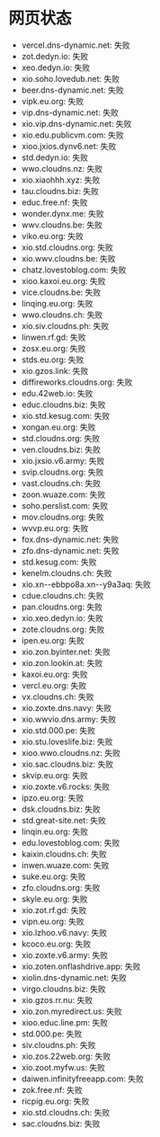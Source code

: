 # 网页状态
- vercel.dns-dynamic.net: 失败
- zot.dedyn.io: 失败
- xeo.dedyn.io: 失败
- xio.soho.lovedub.net: 失败
- beer.dns-dynamic.net: 失败
- vipk.eu.org: 失败
- vip.dns-dynamic.net: 失败
- xio.vip.dns-dynamic.net: 失败
- xio.edu.publicvm.com: 失败
- xioo.jxios.dynv6.net: 失败
- std.dedyn.io: 失败
- wwo.cloudns.nz: 失败
- xio.xiaohhh.xyz: 失败
- tau.cloudns.biz: 失败
- educ.free.nf: 失败
- wonder.dynx.me: 失败
- wwv.cloudns.be: 失败
- viko.eu.org: 失败
- xio.std.cloudns.org: 失败
- xio.wwv.cloudns.be: 失败
- chatz.lovestoblog.com: 失败
- xioo.kaxoi.eu.org: 失败
- vice.cloudns.be: 失败
- linqing.eu.org: 失败
- wwo.cloudns.ch: 失败
- xio.siv.cloudns.ph: 失败
- linwen.rf.gd: 失败
- zosx.eu.org: 失败
- stds.eu.org: 失败
- xio.gzos.link: 失败
- diffireworks.cloudns.org: 失败
- edu.42web.io: 失败
- educ.cloudns.biz: 失败
- xio.std.kesug.com: 失败
- xongan.eu.org: 失败
- std.cloudns.org: 失败
- ven.cloudns.biz: 失败
- xio.jxsio.v6.army: 失败
- svip.cloudns.org: 失败
- vast.cloudns.ch: 失败
- zoon.wuaze.com: 失败
- soho.perslist.com: 失败
- mov.cloudns.org: 失败
- wvvp.eu.org: 失败
- fox.dns-dynamic.net: 失败
- zfo.dns-dynamic.net: 失败
- std.kesug.com: 失败
- kenelm.cloudns.ch: 失败
- xio.xn--ebbpo8a.xn--y9a3aq: 失败
- cdue.cloudns.ch: 失败
- pan.cloudns.org: 失败
- xio.xeo.dedyn.io: 失败
- zote.cloudns.org: 失败
- ipen.eu.org: 失败
- xio.zon.byinter.net: 失败
- xio.zon.lookin.at: 失败
- kaxoi.eu.org: 失败
- vercl.eu.org: 失败
- vx.cloudns.ch: 失败
- xio.zoxte.dns.navy: 失败
- xio.wwvio.dns.army: 失败
- xio.std.000.pe: 失败
- xio.stu.loveslife.biz: 失败
- xioo.wwo.cloudns.nz: 失败
- xio.sac.cloudns.biz: 失败
- skvip.eu.org: 失败
- xio.zoxte.v6.rocks: 失败
- ipzo.eu.org: 失败
- dsk.cloudns.biz: 失败
- std.great-site.net: 失败
- linqin.eu.org: 失败
- edu.lovestoblog.com: 失败
- kaixin.cloudns.ch: 失败
- inwen.wuaze.com: 失败
- suke.eu.org: 失败
- zfo.cloudns.org: 失败
- skyle.eu.org: 失败
- xio.zot.rf.gd: 失败
- vipn.eu.org: 失败
- xio.lzhoo.v6.navy: 失败
- kcoco.eu.org: 失败
- xio.zoxte.v6.army: 失败
- xio.zoten.onflashdrive.app: 失败
- xiolin.dns-dynamic.net: 失败
- virgo.cloudns.biz: 失败
- xio.gzos.rr.nu: 失败
- xio.zon.myredirect.us: 失败
- xioo.educ.line.pm: 失败
- std.000.pe: 失败
- siv.cloudns.ph: 失败
- xio.zos.22web.org: 失败
- xio.zoot.myfw.us: 失败
- daiwen.infinityfreeapp.com: 失败
- zok.free.nf: 失败
- ricpig.eu.org: 失败
- xio.std.cloudns.ch: 失败
- sac.cloudns.biz: 失败
